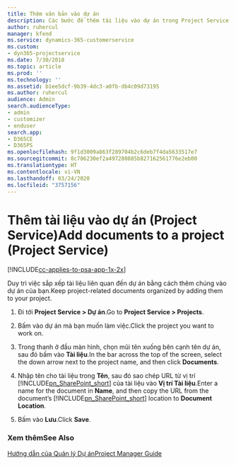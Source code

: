 ```yaml
---
title: Thêm văn bản vào dự án
description: Các bước để thêm tài liệu vào dự án trong Project Service
author: ruhercul
manager: kfend
ms.service: dynamics-365-customerservice
ms.custom:
- dyn365-projectservice
ms.date: 7/30/2018
ms.topic: article
ms.prod: ''
ms.technology: ''
ms.assetid: b1ee5dcf-9b39-4dc3-a0fb-db4c09d73195
ms.author: ruhercul
audience: Admin
search.audienceType:
- admin
- customizer
- enduser
search.app:
- D365CE
- D365PS
ms.openlocfilehash: 9f1d3009a863f289704b2c6deb7f4da5633517e7
ms.sourcegitcommit: 8c786230ef2a497280885b827162561776e2eb00
ms.translationtype: HT
ms.contentlocale: vi-VN
ms.lasthandoff: 03/24/2020
ms.locfileid: "3757156"
---
```

# <a name="add-documents-to-a-project-project-service"></a><span data-ttu-id="4ad93-103">Thêm tài liệu vào dự án (Project Service)</span><span class="sxs-lookup"><span data-stu-id="4ad93-103">Add documents to a project (Project Service)</span></span>

[!INCLUDE[cc-applies-to-psa-app-1x-2x](../includes/cc-applies-to-psa-app-1x-2x.md)]

<span data-ttu-id="4ad93-104">Duy trì việc sắp xếp tài liệu liên quan đến dự án bằng cách thêm chúng vào dự án của bạn.</span><span class="sxs-lookup"><span data-stu-id="4ad93-104">Keep project-related documents organized by adding them to your project.</span></span>  
  
1. <span data-ttu-id="4ad93-105">Đi tới **Project Service > Dự án**.</span><span class="sxs-lookup"><span data-stu-id="4ad93-105">Go to **Project Service > Projects**.</span></span>  
  
2. <span data-ttu-id="4ad93-106">Bấm vào dự án mà bạn muốn làm việc.</span><span class="sxs-lookup"><span data-stu-id="4ad93-106">Click the project you want to work on.</span></span>  
  
3. <span data-ttu-id="4ad93-107">Trong thanh ở đầu màn hình, chọn mũi tên xuống bên cạnh tên dự án, sau đó bấm vào **Tài liệu**.</span><span class="sxs-lookup"><span data-stu-id="4ad93-107">In the bar across the top of the screen, select the down arrow next to the project name, and then click **Documents**.</span></span>  
  
4. <span data-ttu-id="4ad93-108">Nhập tên cho tài liệu trong **Tên**, sau đó sao chép URL từ vị trí [!INCLUDE[pn_SharePoint_short](../includes/pn-sharepoint-short.md)] của tài liệu vào **Vị trí Tài liệu**.</span><span class="sxs-lookup"><span data-stu-id="4ad93-108">Enter a name for the document in **Name**,  and then copy the URL from the document’s [!INCLUDE[pn_SharePoint_short](../includes/pn-sharepoint-short.md)] location to **Document Location**.</span></span>  
  
5. <span data-ttu-id="4ad93-109">Bấm vào **Lưu**.</span><span class="sxs-lookup"><span data-stu-id="4ad93-109">Click **Save**.</span></span>  
  
### <a name="see-also"></a><span data-ttu-id="4ad93-110">Xem thêm</span><span class="sxs-lookup"><span data-stu-id="4ad93-110">See Also</span></span>  
 [<span data-ttu-id="4ad93-111">Hướng dẫn của Quản lý Dự án</span><span class="sxs-lookup"><span data-stu-id="4ad93-111">Project Manager Guide</span></span>](../project-service/project-manager-guide.md)
